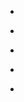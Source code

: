 
- [](/2017/02/10155351712873912/)

- [](/2013/12/10152672573333912/)

- [](/2013/12/10152657401378912-0/)

- [](/2013/09/10152490705073912/)

- [](/2013/06/10152299277643912/)
